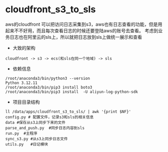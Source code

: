 # cloudfront_s3_to_sls
aws的cloudfront 可以把访问日志采集到s3，aws也有日志查看的功能，但是用起来不不好用，而且每次查看日志的时候还要登陆aws的账号去查看。 考虑到业务日志也在阿里云的sls上，所以就把日志放到sls上做统一展示和查看

- 大致的架构
```
cloudfront -> s3 -> ecs(和sls在同一个地域) -> sls
```

- 依赖信息
```
/root/anaconda3/bin/python3 --version
Python 3.12.11
/root/anaconda3/bin/pip3 install boto3
/root/anaconda3/bin/pip3 install  -U aliyun-log-python-sdk
```

- 项目目录结构
```
ll /data/apps/cloudfront_s3_to_sls/ | awk '{print $NF}'
config.py # 配置文件，记录s3和sls的相关信息
data #保存从s3上同步下来的文件
parse_and_push.py  #同步日志内容到sls
run.py  #主程序
sync_s3.py #从s3上同步日志文件
utils.py   #日记模块
```
